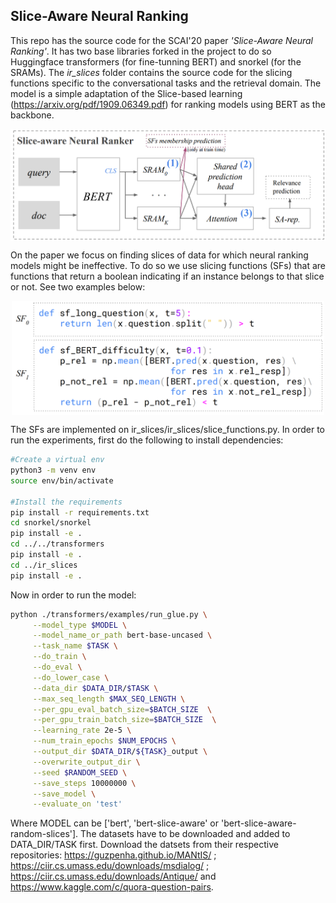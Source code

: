 ## Slice-Aware Neural Ranking

This repo has the source code for the SCAI'20 paper _'Slice-Aware Neural Ranking'_. It has two base libraries forked in the project to do so Huggingface transformers (for fine-tunning BERT) and snorkel (for the SRAMs). The _ir_slices_ folder contains the source code for the slicing functions specific to the conversational tasks and the retrieval domain. The model is a simple adaptation of the Slice-based learning (https://arxiv.org/pdf/1909.06349.pdf) for ranking models using BERT as the backbone.

<p align="center">
<img src="slice_aware_neural_ranking.PNG" align="center" width=600px>
</p>

On the paper we focus on finding slices of data for which neural ranking models might be ineffective. To do so we use slicing functions (SFs) that are functions that return a boolean indicating if an instance belongs to that slice or not. See two examples below:

<p align="center">
<img src="slicing_functions.PNG" align="center" width=500px>
</p>


The SFs are implemented on ir_slices/ir_slices/slice_functions.py. In order to run the experiments, first do the following to install dependencies:

```bash
#Create a virtual env
python3 -m venv env
source env/bin/activate    

#Install the requirements
pip install -r requirements.txt
cd snorkel/snorkel
pip install -e .
cd ../../transformers
pip install -e .
cd ../ir_slices
pip install -e .
```

Now in order to run the model:

```bash
python ./transformers/examples/run_glue.py \
     --model_type $MODEL \
     --model_name_or_path bert-base-uncased \
     --task_name $TASK \
     --do_train \
     --do_eval \
     --do_lower_case \
     --data_dir $DATA_DIR/$TASK \
     --max_seq_length $MAX_SEQ_LENGTH \
     --per_gpu_eval_batch_size=$BATCH_SIZE  \
     --per_gpu_train_batch_size=$BATCH_SIZE  \
     --learning_rate 2e-5 \
     --num_train_epochs $NUM_EPOCHS \
     --output_dir $DATA_DIR/${TASK}_output \
     --overwrite_output_dir \
     --seed $RANDOM_SEED \
     --save_steps 10000000 \
     --save_model \
     --evaluate_on 'test'
```
Where MODEL can be ['bert', 'bert-slice-aware' or 'bert-slice-aware-random-slices']. The datasets have to be downloaded and added to DATA_DIR/TASK first. Download the datsets from their respective repositories: https://guzpenha.github.io/MANtIS/ ; https://ciir.cs.umass.edu/downloads/msdialog/ ; https://ciir.cs.umass.edu/downloads/Antique/ and https://www.kaggle.com/c/quora-question-pairs.

